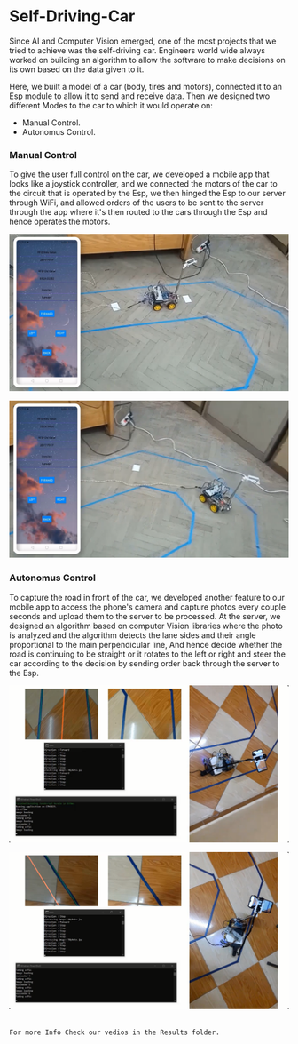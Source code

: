 # Self-Driving-Car

Since AI and Computer Vision emerged, one of the most projects that we tried to achieve was the self-driving car.
Engineers world wide always worked on building an algorithm to allow the software to make decisions on its own based on the data given to it.

Here, we built a model of a car (body, tires and motors), connected it to an Esp module to allow it to send and receive data. Then we designed two different Modes to the car to which it would operate on:

* Manual Control.
* Autonomus Control.

### Manual Control

To give the user full control on the car, we developed a mobile app that looks like a joystick controller, and we connected the motors of the car to the circuit that is operated by the Esp, we then hinged the Esp to our server through WiFi, and allowed orders of the users to be sent to the server through the app where it's then routed to the cars through the Esp and hence operates the motors.

![img](Results/95.png)

![img](Results/96.png)

### Autonomus Control

To capture the road in front of the car, we developed another feature to our mobile app to access the phone's camera and capture photos every couple seconds and upload them to the server to be processed.
At the server, we designed an algorithm based on computer Vision libraries where the photo is analyzed and the algorithm detects the lane sides and their angle proportional to the main perpendicular line, And hence decide whether the road is continuing to be straight or it rotates to the left or right and steer the car according to the decision by sending order back through the server to the Esp.

![img](Results/97.png)

![img](Results/98.png)

```

For more Info Check our vedios in the Results folder.

```
